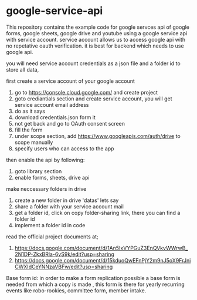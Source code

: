 # google-service-api

This repository contains the example code for google servces api of google forms, google sheets, google drive and youtube using a google service api with service account. service account allows us to access google api with no repetative oauth verification. it is best for backend which needs to use google api.

you will need service account credentials as a json file and a folder id to store all data,

first create a service account of your google account

1. go to https://console.cloud.google.com/ and create project
2. goto crediantials section and create service account, you will get service account email address
3. do as it says
4. download credentials.json form it
5. not get back and go to OAuth consent screen
6. fill the form
7. under scope section,  add https://www.googleapis.com/auth/drive to scope manually
8. specify users who can access to the  app

then enable the api by following:

1. goto library section
2. enable forms, sheets, drive api

make neccessary folders in drive

1. create a new folder in drive 'datas' lets say
2. share a folder with your service account mail
3. get a folder id, click on copy folder-sharing link, there you can find a folder id
4. implement a folder id in code

read the official project documents at;

1. <https://docs.google.com/document/d/1An5IxVYPGuZ3EnQVkvWWrwB_2N1DP-ZkxBRla-6vS9k/edit?usp=sharing>
2. <https://docs.google.com/document/d/15kduoQwEFnPjY2m9nJ5oX9FrJniCWXIdCeYNNzaVBFw/edit?usp=sharing>

Base form id: in order to make a form replication possible a base form is needed from which a copy is made , this form is there for yearly recurring events like robo-rookies, committee form, member intake.
